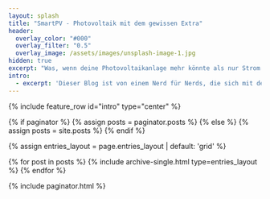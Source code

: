 ```yaml
---
layout: splash
title: "SmartPV - Photovoltaik mit dem gewissen Extra"
header:
  overlay_color: "#000"
  overlay_filter: "0.5"
  overlay_image: /assets/images/unsplash-image-1.jpg
hidden: true
excerpt: "Was, wenn deine Photovoltaikanlage mehr könnte als nur Strom erzeugen? "
intro: 
  - excerpt: 'Dieser Blog ist von einem Nerd für Nerds, die sich mit dem Thema SmartHome beschäftigen. Einen besonderen Fokus lege ich auf Energieeffizienz.'
---
```


{% include feature_row id="intro" type="center" %}

{% if paginator %}
  {% assign posts = paginator.posts %}
{% else %}
  {% assign posts = site.posts %}
{% endif %}

{% assign entries_layout = page.entries_layout | default: 'grid' %}
<div class="entries-{{ entries_layout }}">
  {% for post in posts %}
    {% include archive-single.html type=entries_layout %}
  {% endfor %}
</div>

{% include paginator.html %}
